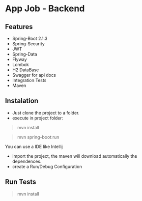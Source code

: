 # App Job - Backend

## Features
- Spring-Boot 2.1.3
- Spring-Security
- JWT
- Spring-Data
- Flyway
- Lombok
- H2 DataBase
- Swagger for api docs
- Integration Tests
- Maven

## Instalation
- Just clone the project to a folder.
- execute in project folder:
> mvn install

> mvn spring-boot:run

You can use a IDE like Intellij
- import the project, the maven will download automatically the dependences.
- create a Run/Debug Configuration

## Run Tests
> mvn install

